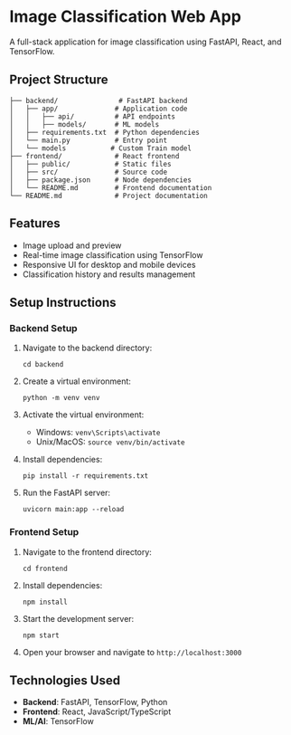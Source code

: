 # Image Classification Web App

A full-stack application for image classification using FastAPI, React, and TensorFlow.

## Project Structure

```
├── backend/               # FastAPI backend
│   ├── app/              # Application code
│   │   ├── api/          # API endpoints
│   │   ├── models/       # ML models
│   ├── requirements.txt  # Python dependencies
│   └── main.py           # Entry point
│   └── models           # Custom Train model
├── frontend/             # React frontend
│   ├── public/           # Static files
│   ├── src/              # Source code
│   ├── package.json      # Node dependencies
│   └── README.md         # Frontend documentation
└── README.md             # Project documentation
```

## Features

- Image upload and preview
- Real-time image classification using TensorFlow
- Responsive UI for desktop and mobile devices
- Classification history and results management

## Setup Instructions

### Backend Setup

1. Navigate to the backend directory:
   ```
   cd backend
   ```

2. Create a virtual environment:
   ```
   python -m venv venv
   ```

3. Activate the virtual environment:
   - Windows: `venv\Scripts\activate`
   - Unix/MacOS: `source venv/bin/activate`

4. Install dependencies:
   ```
   pip install -r requirements.txt
   ```

5. Run the FastAPI server:
   ```
   uvicorn main:app --reload
   ```

### Frontend Setup

1. Navigate to the frontend directory:
   ```
   cd frontend
   ```

2. Install dependencies:
   ```
   npm install
   ```

3. Start the development server:
   ```
   npm start
   ```

4. Open your browser and navigate to `http://localhost:3000`

## Technologies Used

- **Backend**: FastAPI, TensorFlow, Python
- **Frontend**: React, JavaScript/TypeScript
- **ML/AI**: TensorFlow
